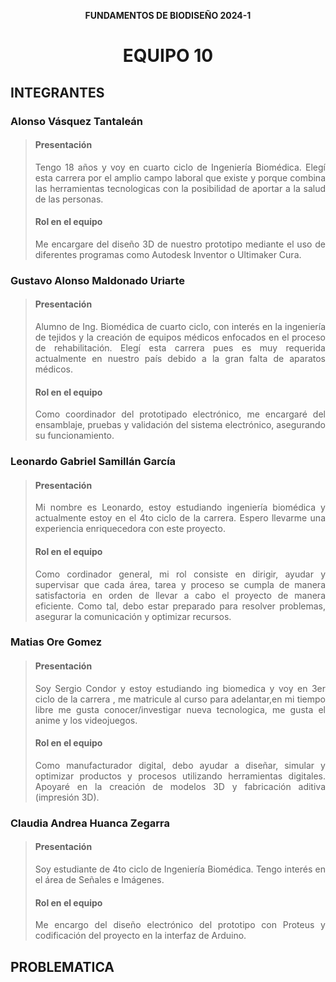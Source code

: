 <b><p align="center"> FUNDAMENTOS DE BIODISEÑO 2024-1 </b>
<h1><p align="center"> EQUIPO 10 </p></h1>

<h2> INTEGRANTES </h2>

<h3> Alonso Vásquez Tantaleán </h3>

> <h4> Presentación </h4>
>
> <p align="justify"> Tengo 18 años y voy en cuarto ciclo de Ingeniería Biomédica. Elegí esta carrera por el amplio campo laboral que existe y porque combina las herramientas tecnologicas con la posibilidad de aportar a la salud de las personas. </p>
> <h4> Rol en el equipo</h4>
> <p align="justify"> Me encargare del diseño 3D de nuestro prototipo mediante el uso de diferentes programas como Autodesk Inventor o Ultimaker Cura. </p>

<h3> Gustavo Alonso Maldonado Uriarte </h3>

> <h4> Presentación </h4>
> <p align="justify"> Alumno de Ing. Biomédica de cuarto ciclo, con interés en la ingeniería de tejidos y la creación de equipos médicos enfocados en el proceso de rehabilitación. Elegí esta carrera pues es muy requerida actualmente en nuestro país debido a la gran falta de aparatos médicos. </p>
> <h4> Rol en el equipo</h4>
> <p align="justify"> Como coordinador del prototipado electrónico, me encargaré del ensamblaje, pruebas y validación del sistema electrónico, asegurando su funcionamiento. </p>

<h3> Leonardo Gabriel Samillán García </h3>

> <h4> Presentación </h4>
> <p align="justify"> Mi nombre es Leonardo, estoy estudiando ingeniería biomédica y actualmente estoy en el 4to ciclo de la carrera. Espero llevarme una experiencia enriquecedora con este proyecto. </h4>
> <h4> Rol en el equipo</h4>
> <p align="justify"> Como cordinador general, mi rol consiste en dirigir, ayudar y supervisar que cada área, tarea y proceso se cumpla de manera satisfactoria en orden de llevar a cabo el proyecto de manera eficiente. Como tal, debo estar preparado para resolver problemas, asegurar la comunicación y optimizar recursos. </p>

<h3> Matias Ore Gomez </h3>

> <h4> Presentación </h4>
> <p align="justify"> Soy Sergio Condor y estoy estudiando ing biomedica y voy en 3er ciclo de la carrera , me matricule al curso para adelantar,en mi tiempo libre me gusta conocer/investigar nueva tecnologica, me gusta el anime y los videojuegos.</h4>
> <h4> Rol en el equipo</h4>
> <p align="justify"> Como manufacturador digital, debo ayudar a diseñar, simular y optimizar productos y procesos utilizando herramientas digitales. Apoyaré en la creación de modelos 3D y fabricación aditiva (impresión 3D). </p>

<h3> Claudia Andrea Huanca Zegarra</h3>

> <h4> Presentación </h4>
> <p align="justify"> Soy estudiante de 4to ciclo de Ingeniería Biomédica. Tengo interés en el área de Señales e Imágenes.  </p>
> <h4> Rol en el equipo</h4>
> <p align="justify"> Me encargo del diseño electrónico del prototipo con Proteus y codificación del proyecto en la interfaz de Arduino. </p>

<h2> PROBLEMATICA </h2>

